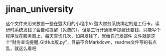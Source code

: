 # jinan_university
这个文件夹用来放置一些在暨大用的小程序/n
暨大财务系统绑定的是工行卡，读研时系统发钱了会自动提醒（免费的），但是工行开通账单提醒还要钱，只能写个程序放在服务器上，每天查询几次，如果发钱了，就给自己发邮件
文件就是这个“财务查询提醒_GitHub版.py”，目前不会Markdown，readme文件写的有点乱，就这么看吧
 
